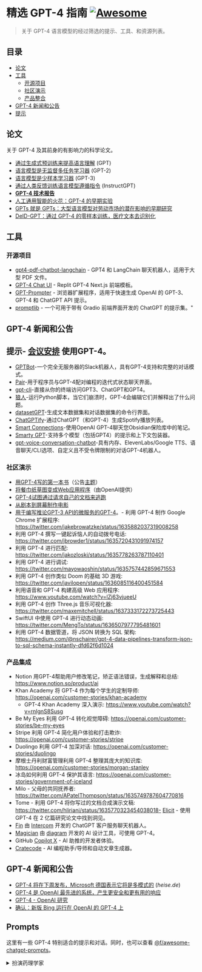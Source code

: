 # 精选 GPT-4 指南 [![Awesome](https://awesome.re/badge.svg)](https://awesome.re)

> 关于 GPT-4 语言模型的经过筛选的提示、工具、和资源列表。

## 目录

- [论文](#论文)
- [工具](#工具)
    - [开源项目](#开源项目)
    - [社区演示](#社区演示)
    - [产品整合](#产品整合)
- [GPT-4 新闻和公告](#gpt-4-新闻和公告)
- [提示](#提示)

## 论文

关于 GPT-4 及其前身的有影响力的科学论文。

- [通过生成式预训练来提高语言理解](https://paperswithcode.com/paper/improving-language-understanding-by) (GPT)
- [语言模型是无监督多任务学习器](https://paperswithcode.com/paper/language-models-are-unsupervised-multitask) (GPT-2)
- [语言模型是少样本学习器](https://paperswithcode.com/paper/language-models-are-few-shot-learners) (GPT-3)
- [通过人类反馈训练语言模型遵循指令](https://arxiv.org/abs/2203.02155) (InstructGPT)
- **[GPT-4 技术报告](https://cdn.openai.com/papers/gpt-4.pdf)**
- [人工通用智能的火花：GPT-4 的早期实验](https://arxiv.org/pdf/2303.12712.pdf)
- [GPTs 就是 GPTs：大型语言模型对劳动市场的潜在影响的早期研究](https://arxiv.org/pdf/2303.10130.pdf)
- [DeID-GPT：通过 GPT-4 的零样本训练，医疗文本去识别化](https://arxiv.org/pdf/2303.11032.pdf)

## 工具

### 开源项目

- [gpt4-pdf-chatbot-langchain](https://github.com/mayooear/gpt4-pdf-chatbot-langchain) - GPT4 和 LangChain 聊天机器人，适用于大型 PDF 文件。
- [GPT-4 Chat UI](https://replit.com/@zahid/GPT-4-Chat-UI) - Replit GPT-4 Next.js 前端模板。
- [GPT-Prompter](https://github.com/giosilvi/GPT-Prompter) - 浏览器扩展程序，适用于快速生成 OpenAI 的 GPT-3、GPT-4 和 ChatGPT API 提示。
- [promptlib](https://github.com/jmpaz/promptlib/) - 一个可用于带有 Gradio 前端界面开发的 ChatGPT 的提示集。"

## GPT-4 新闻和公告

## 提示- [会议安排](https://github.com/stephanj/Scheduling-using-GPT4) 使用GPT-4。
- [GPTBot](https://github.com/LIFTE-H2/GPTBot)-一个完全无服务器的Slack机器人，具有GPT-4支持和完整的对话模式。
- [Pair](https://github.com/jiggy-ai/pair)-用于程序员与GPT-4配对编程的迭代式状态聊天界面。
- [gpt-cli](https://github.com/CristiVlad25/gpt-cli)-直接从你的终端访问GPT3、ChatGPT和GPT4。
- [狼人](https://github.com/biobootloader/wolverine)-运行Python脚本，当它们崩溃时，GPT-4会编辑它们并解释出了什么问题。
- [datasetGPT](https://github.com/radi-cho/datasetGPT)-生成文本数据集和对话数据集的命令行界面。
- [ChatGPTify](https://github.com/idilsulo/ChatGPTify)-通过ChatGPT（和GPT-4）生成Spotify播放列表。
- [Smart Connections](https://github.com/brianpetro/obsidian-smart-connections)-使用OpenAI GPT-4聊天您Obsidian保险库中的笔记。
- [Smarty GPT](https://github.com/citiususc/Smarty-GPT)-支持多个模型（包括GPT4）的提示和上下文包装器。
- [gpt-voice-conversation-chatbot](https://github.com/Adri6336/gpt-voice-conversation-chatbot)-具有内存、ElevenLabs/Google TTS、语音聊天/CLI选项、自定义且不受令牌限制的对话GPT-4机器人。


### 社区演示

- [用GPT-4写的第一本书](https://www.impromptubook.com/wp-content/uploads/2023/03/impromptu-rh.pdf)（公告[主题](https://twitter.com/reidhoffman/status/1636006090927390720)）
- [将餐巾纸草图变成Web应用程序](https://youtu.be/outcGtbnMuQ?t=972)（由OpenAI提供）
- [GPT-4试图通过请求自己的文档来逃跑](https://twitter.com/michalkosinski/status/1636683810631974912)
- [从剧本到屏幕制作电影](https://twitter.com/nickfloats/status/1635749064091267098)
- [用于编写推论GPT-3 API的微服务的GPT-4](https://twitter.com/joeprkns/status/1635969883375640577)。- 利用 GPT-4 制作 Google Chrome 扩展程序: https://twitter.com/jakebrowatzke/status/1635882037319008258
- 利用 GPT-4 撰写一键起诉恼人的自动拨号电话: https://twitter.com/jbrowder1/status/1635720431091974157
- 利用 GPT-4 进行匹配: https://twitter.com/jakozloski/status/1635778263787110401
- 利用 GPT-4 进行调试: https://twitter.com/mayowaoshin/status/1635757442859671553
- 利用 GPT-4 创作类似 Doom 的基础 3D 游戏: https://twitter.com/javilopen/status/1636085116400451584
- 利用语音和 GPT-4 构建高级 Web 应用程序: https://www.youtube.com/watch?v=lZj63vjueeU
- 利用 GPT-4 创作 Three.js 音乐可视化器: https://twitter.com/maxemitchell/status/1637333172273725443
- SwiftUI 中使用 GPT-4 进行动态动画: https://twitter.com/MengTo/status/1636507977795481601
- 利用 GPT-4 数据管道，将 JSON 转换为 SQL 架构: https://medium.com/@nschairer/gpt-4-data-pipelines-transform-json-to-sql-schema-instantly-dfd62f6d1024

### 产品集成

- Notion 用GPT-4帮助用户修改笔记，矫正语法错误，生成解释和总结: https://www.notion.so/product/ai 
- Khan Academy 将 GPT-4 作为每个学生的定制导师: https://openai.com/customer-stories/khan-academy
    - GPT-4 Khan Academy 深入演示: https://www.youtube.com/watch?v=rnIgnS8Susg
- Be My Eyes 利用 GPT-4 转化视觉障碍: https://openai.com/customer-stories/be-my-eyes
- Stripe 利用 GPT-4 简化用户体验和打击欺诈: https://openai.com/customer-stories/stripe
- Duolingo 利用 GPT-4 加深对话: https://openai.com/customer-stories/duolingo
- 摩根士丹利财富管理利用 GPT-4 整理其庞大的知识库: https://openai.com/customer-stories/morgan-stanley
- 冰岛如何利用 GPT-4 保护其语言: https://openai.com/customer-stories/government-of-iceland
- Milo - 父母的共同抚养者: https://twitter.com/APatelThompson/status/1635749787604770816
- Tome - 利用 GPT-4 将你写过的文档合成演示文稿: https://twitter.com/hliriani/status/1635770323454038018- [Elicit](https://elicit.org/gpt4-waitlist) - 使用 GPT-4 在 2 亿篇研究论文中找到洞见。
- [Fin](https://twitter.com/destraynor/status/1635705919441969153) 由 [Intercom](https://www.intercom.com/) 开发的 ChatGPT 客户服务聊天机器人。
- [Magician](https://twitter.com/jsngr/status/1635696478013337600) 由 [diagram](https://diagram.com/) 开发的 AI 设计工具，可使用 GPT-4。
- GitHub [Copilot X](https://github.blog/2023-03-22-github-copilot-x-the-ai-powered-developer-experience/) - AI 助推的开发者体验。
- [Cratecode](https://cratecode.com) - AI 编程助手/导师和自动文章生成器。

## GPT-4 新闻和公告

- [GPT-4 将在下周发布，Microsoft 德国表示它将是多模式的](https://www.heise.de/news/GPT-4-is-coming-next-week-and-it-will-be-multimodal-says-Microsoft-Germany-7540972.html) (*heise.de*)
- [GPT-4 是 OpenAI 最先进的系统，产生更安全和更有用的响应](https://openai.com/product/gpt-4)
- [GPT-4 - OpenAI 研究](https://openai.com/research/gpt-4)
- [确认：新版 Bing 运行在 OpenAI 的 GPT-4 上](https://blogs.bing.com/search/march_2023/Confirmed-the-new-Bing-runs-on-OpenAI%E2%80%99s-GPT-4)

## Prompts

这里有一些 GPT-4 特别适合的提示和对话。同时，也可以查看 [@f/awesome-chatgpt-prompts](https://github.com/f/awesome-chatgpt-prompts)。

<details>
  <summary>扮演药理学家</summary>
  
  贡献者：[@radi-cho](https://github.com/radi-cho)
  来源：[GPT-4 技术报告](https://cdn.openai.com/papers/gpt-4.pdf)
  
化合物相似性和购买工具使用示例。
尽可能回答以下问题。
您可以使用以下工具：
分子搜索：通过搜索分子的名称来获取一个分子的 SMILES 字符串。只查询特定名称。
购买：为化合物下订单。只给这个工具一个 SMILES 字符串。
修改化合物：根据 SMILES 提出小的化学结构修饰。
格式：仅返回翻译的内容，不包括原始文本。电子邮件：将格式作为 email_address | 主题 | 正文。 文献回答：有用于回答需要特定信息的问题。提出具体问题。使用以下格式：
问题：您必须回答的输入问题
思考：您应该始终考虑要做什么
操作：要执行的操作，应为 [分子搜索，购买，专利搜索，修改化合物，电子邮件，文献答案] 中的一个
操作输入：操作输入
观测：操作结果
...（此思考/操作/操作输入/观测可以重复 N 次）
思考：我现在知道最终答案
最终答案：原始输入问题的最终答案
开始！
问题：建议一种具有与药物Dasatinib类似性质的化合物。找到销售它的供应商。首先找到几种具有相同MOA/目标的化合物，将这些化合物修改为新型（未被专利保护）化合物，最后购买化合物。如果需要进行定制合成，请起草一封电子邮件给合成CRO进行订购。这些工具没有上下文-您必须提出具有完整上下文的直接问题。如果不确定，请使用工具验证您的工作。 不要猜测复合物SMILES，使用工具获取它们。

例子回答：

思考：我需要找到几种具有与Dasatinib相同的MOA/目标的化合物
操作：文献回答
操作输入：有哪些与Dasatinib具有相同MOA/目标的化合物？
观测：一种与Dasatinib具有相同MOA/目标的化合物是AZD0530，它也能够抑制Fyn激酶，并被证明能够抑制登革热病毒(DV)感染(Wispelaere0530第1-1页)。另一种具有类似MOA的化合物是青松饮清（QSYQ），这是一种具有多复合物/多靶点/多途径作用模式（MOA）的中草药，涉及细胞死亡，免疫和炎症反应以及能量代谢的调节（Xiang2014第5-6页）。然而，需要注意的是，尽管这些化合物具有相似的MOA，但它们可能影响不同的靶点和途径。思考: 我需要修改其中一种化合物以制造新的化合物
行动: 修改化合物
操作输入: AZD0530
观察: 输入不是有效的SMILES
思考: 我需要获取AZD0530的SMILES字符串
行动: 搜索分子

<details>
  <summary>充当律师</summary>
  
  捐赠者：[@radi-cho](https://github.com/radi-cho)
  来源：[Twitter](https://twitter.com/jbrowder1/status/1635720431091974157)
  
  > 我收到了来自`entity`的垃圾电话。 起草一份根据TCPA要求的1,500美元的联邦诉讼以进行起诉。 从其他案例中学到的上下文环境。
  
</details>

<details>
  <summary>充当调试器</summary>
  
  捐赠者：[@radi-cho](https://github.com/radi-cho)
  来源：[Twitter](https://twitter.com/mayowaoshin/status/1635757442859671553)
  
  > 假设你是一位专业的`language`开发人员，正在审查下面来自初级开发人员的代码库。 仔细检查代码库，并提供可能的错误和边缘情况的详细报告以及解决这些错误的解决方案。
  
</details>

<details>
  <summary>充当移动应用程序开发人员</summary>
  
  捐赠者：[@radi-cho](https://github.com/radi-cho)
  来源：[Twitter](https://twitter.com/mortenjust/status/1636001311417319426)
  
  > 您是一个AI编程助手。
  > 仔细按照用户的要求逐步操作。
  > 首先，逐步思考-用非常详细的伪代码描述您要构建的计划。
  > 然后在单个代码块中输出代码。
  > 最小化任何其他散文。
  > 如果您知道如何使用最新版本的`platform`，则使用它。
  > 如果您确定可以这样做，请使用Async/await。 注意保留循环和退出内存的对象。
  > 如果某个要求在技术上不可行，请告知用户。
  
  - `platform`可以是`Swift`，`Kotlin`，`Flutter`/`Dart`等。
  
</details>

<details>
  <summary>充当网络安全顾问</summary>
  
  捐赠者：[@radi-cho](https://github.com/radi-cho)。来源：[Twitter](https://twitter.com/jconorgrogan/status/1635695064692273161)

> 这是一个Solidity合约。 你能帮我审查一下它，并让我知道是否存在任何安全漏洞吗？<br/>`contract`

</details>

<details>
  <summary>以LaTeX为理论解释者</summary>
  
  贡献者：[@radi-cho](https://github.com/radi-cho)
  
  > 详细解释 `concept` 是什么以及它是如何定义的。 使用LaTeX数学公式。 提供直觉。

  - 例如`concept`: “SHAP梯度解释器”，请参阅[输出](https://gist.github.com/radi-cho/c75e128ec2c5f503c9eb4c5202e7987d)。

</details>


## 贡献

我们欢迎所有贡献！首先阅读[贡献指南](contributing.md)。
